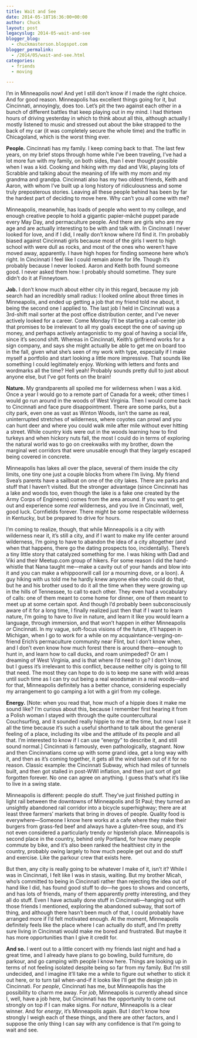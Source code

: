```yaml
---
title: Wait and See
date: 2014-05-18T16:36:00+00:00
author: Chuck
layout: post
legacyslug: 2014-05-wait-and-see
blogger_blog:
  - chuckmasterson.blogspot.com
blogger_permalink:
  - /2014/05/wait-and-see.html
categories:
  - friends
  - moving

---
```


I’m in Minneapolis now! And yet I still don’t know if I made the
right choice. And for good reason. Minneapolis has excellent things going for
it, but Cincinnati, annoyingly, does too. Let’s pit the two against each
other in a bunch of different battles that keep playing out in my mind. I had
thirteen hours of driving yesterday in which to think about all this, although
actually I mostly listened to music and stressed out about the bike strapped to
the back of my car (it was completely secure the whole time) and the traffic in
Chicagoland, which is the worst thing ever. 

**People.** Cincinnati has my family. I keep coming back to that. The last few
years, on my brief stops through home while I’ve been traveling,
I’ve had a lot more fun with my family, on both sides, than I ever
thought possible when I was a kid. Cooking and hiking with my dad and Viki,
playing lots of Scrabble and talking about the meaning of life with my mom and
my grandma and grandpa. Cincinnati also has my two oldest friends, Keith and
Aaron, with whom I’ve built up a long history of ridiculousness and some
truly preposterous stories. Leaving all these people behind has been by far the
hardest part of deciding to move here. Why can’t you all come with me?  

Minneapolis, meanwhile, has loads of people who went to my college, and enough
creative people to hold a gigantic papier-mâché puppet parade every May Day,
and permaculture people. And there are girls who are my age and are actually
interesting to be with and talk with. In Cincinnati I never looked for love,
and if I did, I really don’t know where I’d find it. I’m
probably biased against Cincinnati girls because most of the girls I went to
high school with were dull as rocks, and most of the ones who weren’t
have moved away, apparently. I have high hopes for finding someone here
who’s right. In Cincinnati I feel like I could remain alone for life.
Though it’s probably because I never looked. Aaron and Keith both found
someone good. I never asked them how: I probably should sometime.  They sure
didn’t do it at Finneytown.  

**Job.** I don’t know much about either city in this regard, because my
job search had an incredibly small radius: I looked online about three times in
Minneapolis, and ended up getting a job that my friend told me about, it being
the second one I applied to. The last job I held in Cincinnati was a 3rd-shift
mail sorter at the post office distribution center, and I’ve never
actively looked for a career.  Come Monday I’ll be starting a call-center
job that promises to be irrelevant to all my goals except the one of saving up
money, and perhaps actively antagonistic to my goal of having a social life,
since it’s second shift. Whereas in Cincinnati, Keith’s girlfriend
works for a sign company, and says she might actually be able to get me on
board too in the fall, given what she’s seen of my work with type,
especially if I make myself a portfolio and start looking a little more
impressive. That sounds like something I could legitimately enjoy. Working with
letters and fonts and wordmarks all the time?  Hell yeah! Probably sounds
pretty dull to just about anyone else, but I’ve got fonts on the brain!  

**Nature.** My grandparents all spoiled me for wilderness when I was a kid.
Once a year I would go to a remote part of Canada for a week; other times I
would go run around in the woods of West Virginia.  Then I would come back to
Cincinnati and face pure disappointment. There are some parks, but a city park,
even one as vast as Winton Woods, isn’t the same as real, uninterrupted
stretches of wilderness, where coyotes can prowl and you can hunt deer and
where you could walk mile after mile without ever hitting a street. While
country kids were out in the woods learning how to find turkeys and when
hickory nuts fall, the most I could do in terms of exploring the natural world
was to go on creekwalks with my brother, down the marginal wet corridors that
were unusable enough that they largely escaped being covered in concrete.  

Minneapolis has lakes all over the place, several of them inside the city
limits, one tiny one just a couple blocks from where I’m living. My
friend Svea’s parents have a sailboat on one of the city lakes. There are
parks and stuff that I haven’t visited. But the stronger advantage (since
Cincinnati has a lake and woods too, even though the lake is a fake one created
by the Army Corps of Engineers) comes from the area around. If you want to get
out and experience some *real* wilderness, and you live in Cincinnati, well,
good luck. Cornfields forever. There might be some respectable wilderness in
Kentucky, but be prepared to drive for hours. 

I’m coming to realize, though, that while Minneapolis is a city with
wilderness near it, it’s still a city, and if I want to make my life
center around wilderness, I’m going to have to abandon the idea of a city
altogether (and when that happens, there go the dating prospects too,
incidentally). There’s a tiny little story that catalyzed something for
me. I was hiking with Dad and Viki and their Meetup.com group of hikers.  For
some reason I did the hand-whistle that Nana taught me—make a cavity out of
your hands and blow into it and you can make a whippoorwill call (or a mourning
dove, or a loon). A guy hiking with us told me he hardly knew anyone else who
could do that, but he and his brother used to do it all the time when they were
growing up in the hills of Tennessee, to call to each other. They even had a
vocabulary of calls: one of them meant to come home for dinner, one of them
meant to meet up at some certain spot. And though I’d probably been
subconsciously aware of it for a long time, I finally realized just then that
if I want to learn nature, I’m going to have to *live* in nature, and
learn it like you would learn a language, through immersion, and that
won’t happen in either Minneapolis *or* Cincinnati. In my vague,
soft-focus visions of the future, it’ll happen in Michigan, when I go to
work for a while on my acquaintance-verging-on-friend Erich’s
permaculture community near Flint, but I don’t know when, and I
don’t even know how much forest there is around there—enough to hunt in,
and learn how to call ducks, and roam unimpeded? Or am I dreaming of West
Virginia, and is that where I’d need to go? I don’t know, but I
guess it’s irrelevant to this conflict, because neither city is going to
fill that need. The most they can hope to do is to keep me sane with wild areas
until such time as I can try out being a real woodsman in a real woods—and for
that, Minneapolis definitely has a better chance, considering especially my
arrangement to go camping a lot with a girl from my college.  

**Energy.** [Note: when you read that, how much of a hippie does it make me
sound like? I’m curious about this, because I remember first hearing it
from a Polish woman I stayed with through the quite countercultural
Couchsurfing, and it sounded really hippie to me at the time, but now I use it
all the time because it’s such a useful shorthand to talk about the
general feeling of a place, including its vibe and the attitude of its people
and all that. I’m interested to know if I can use “energy” to
describe it, and still sound normal.] Cincinnati is famously, even
pathologically, stagnant. Now and then Cincinnatians come up with some grand
idea, get a long way with it, and then as it’s coming together, it gets
all the wind taken out of it for no reason. Classic example: the Cincinnati
Subway, which had miles of tunnels built, and then got stalled in post-WWI
inflation, and then just sort of got forgotten forever. No one can agree on
anything. I guess that’s what it’s like to live in a swing state.  

Minneapolis is different: people do stuff. They’ve just finished putting
in light rail between the downtowns of Minneapolis and St Paul; they turned an
unsightly abandoned rail corridor into a bicycle superhighway; there are at
least three farmers’ markets that bring in droves of people. Quality food
is everywhere—Someone I know here works at a cafe where they make their burgers
from grass-fed beef and always have a gluten-free soup, and it’s not even
considered a particularly trendy or hipsterish place. Minneapolis is second
place in the country, behind only Portland, for how many people commute by
bike, and it’s also been ranked the healthiest city in the country,
probably owing largely to how much people get out and do stuff and exercise.
Like the parkour crew that exists here.  

But then, any city is really going to be whatever I make of it, isn’t it?
While I was in Cincinnati, I felt like I was in stasis, waiting. But my brother
Micah, who’s committed to being in Cincinnati rather than rejecting the
idea out of hand like I did, has found good stuff to do—he goes to shows and
concerts, and has lots of friends, many of them apparently pretty interesting,
and they all do stuff. Even I have actually done stuff in Cincinnati—hanging
out with those friends I mentioned, exploring the abandoned subway, that sort
of thing, and although there hasn’t been much of that, I could probably
have arranged more if I’d felt motivated enough. At the moment,
Minneapolis definitely feels like the place where I can actually do stuff, and
I’m pretty sure living in Cincinnati would make me bored and frustrated.
But maybe it has more opportunities than I give it credit for.  

**And so.** I went out to a little concert with my friends last night and had a
great time, and I already have plans to go bowling, build furniture, do
parkour, and go camping with people I know here.  Things are looking up in
terms of not feeling isolated despite being so far from my family. But
I’m still undecided, and I imagine it’ll take me a while to figure
out whether to stick it out here, or to turn tail when-and-if it looks like
I’ll get the design job in Cincinnati. For *people*, Cincinnati has me,
but Minneapolis has the possibility to charm me away. For *job*, Minneapolis is
currently ahead since I, well, have a job here, but Cincinnati has the
opportunity to come out strongly on top if I can make signs. For *nature*,
Minneapolis is a clear winner. And for *energy*, it’s Minneapolis again.
But I don’t know how strongly I weigh each of these things, and there are
other factors, and I suppose the only thing I can say with any confidence is
that I’m going to wait and see.  

